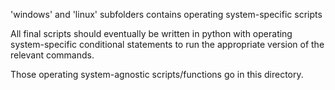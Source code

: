 
'windows' and 'linux' subfolders contains operating system-specific scripts

All final scripts should eventually be written in python with operating system-specific conditional statements to run the appropriate version of the relevant commands. 

Those operating system-agnostic scripts/functions go in this directory. 


